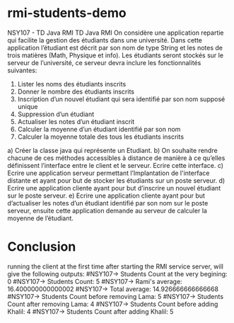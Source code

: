 # rmi-students-demo
NSY107 - TD Java RMI
TD Java RMI
On considère une application repartie qui facilite la gestion des étudiants dans une université. 
Dans cette application l’étudiant est décrit par son nom de type String et les notes de trois matières (Math, Physique et info). 
Les étudiants seront stockés sur le serveur de l’université, ce serveur devra inclure les fonctionnalités suivantes:

1. Lister les noms des étudiants inscrits
2. Donner le nombre des étudiants inscrits
3. Inscription d’un nouvel étudiant qui sera identifié par son nom supposé unique
4. Suppression d’un étudiant
5. Actualiser les notes d’un étudiant inscrit
6. Calculer la moyenne d’un étudiant identifié par son nom
7. Calculer la moyenne totale des tous les étudiants inscrits

a) Créer la classe java qui représente un Etudiant.
b) On souhaite rendre chacune de ces méthodes accessibles à distance de manière à ce qu’elles définissent l’interface entre le client et le serveur. Ecrire cette interface.
c) Ecrire une application serveur permettant l’Implantation de l'interface distante et ayant pour but de stocker les étudiants sur un poste serveur.
d) Ecrire une application cliente ayant pour but d’inscrire un nouvel étudiant sur le poste serveur.
e) Ecrire une application cliente ayant pour but d’actualiser les notes d’un étudiant identifié par son nom sur le poste serveur, ensuite cette application demande au serveur de calculer la moyenne de l’étudiant.

# Conclusion
running the client at the first time after starting the RMI service server, will give the following outputs:
#NSY107-> Students Count at the very begining: 0
#NSY107-> Students Count: 5
#NSY107-> Rami's average: 16.400000000000002
#NSY107-> Total average: 14.926666666666668
#NSY107-> Students Count before removing Lama: 5
#NSY107-> Students Count after removing Lama: 4
#NSY107-> Students Count before adding Khalil: 4
#NSY107-> Students Count after adding Khalil: 5

